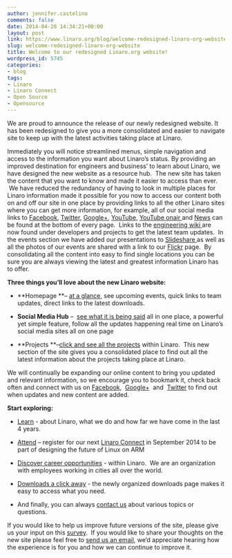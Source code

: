 ```yaml
---
author: jennifer.castelino
comments: false
date: 2014-04-28 14:34:21+00:00
layout: post
link: https://www.linaro.org/blog/welcome-redesigned-linaro-org-website/
slug: welcome-redesigned-linaro-org-website
title: Welcome to our redesigned Linaro.org website!
wordpress_id: 5745
categories:
- blog
tags:
- Linaro
- Linaro Connect
- Open Source
- Opensource
---
```


We are proud to announce the release of our newly redesigned website. It has been redesigned to give you a more consolidated and easier to navigate site to keep up with the latest activities taking place at Linaro.

Immediately you will notice streamlined menus, simple navigation and access to the information you want about Linaro’s status. By providing an improved destination for engineers and business’ to learn about Linaro, we have designed the new website as a resource hub.  The new site has taken the content that you want to know and made it easier to access than ever.  We have reduced the redundancy of having to look in multiple places for Linaro information made it possible for you now to access our content both on and off our site in one place by providing links to all the other Linaro sites where you can get more information, for example, all of our social media links to [Facebook](https://www.facebook.com/LinaroOrg), [Twitter](https://twitter.com/linaroorg), [Google+](https://plus.google.com/112814496864921562564/posts), [YouTube,](https://www.youtube.com/user/linaroorg?sub_confirmation=1) [YouTube onair ](https://www.youtube.com/user/linaroOnAir?sub_confirmation=1)and [News](http://www.linaro.org/hub/) can be found at the bottom of every page.  Links to the [engineering wiki ](https://wiki.linaro.org/FrontPage)are now found under developers and projects to get the latest team updates.  In the events section we have added our presentations to [Slideshare ](http://www.slideshare.net/linaroorg/)as well as all the photos of our events are shared with a link to our [Flickr](https://www.flickr.com/photos/linaroorg/sets/72157641218034675/) page.  By consolidating all the content into easy to find single locations you can be sure you are always viewing the latest and greatest information Linaro has to offer.

**Three things you’ll love about the new Linaro website:**



	
  * **Homepage **– [at a glance](http://www.linaro.org/), see upcoming events, quick links to team updates, direct links to the latest downloads.

	
  * **Social Media Hub** –  [see what it is being said](http://www.linaro.org/social/) all in one place, a powerful yet simple feature, follow all the updates happening real time on Linaro’s social media sites all on one page

	
  * **Projects **–[click and see all the projects](http://www.linaro.org/projects/) within Linaro.  This new section of the site gives you a consolidated place to find out all the latest information about the projects taking place at Linaro.


We will continually be expanding our online content to bring you updated and relevant information, so we encourage you to bookmark it, check back often and connect with us on [Facebook](https://www.facebook.com/LinaroOrg),  [Google+](https://plus.google.com/112814496864921562564/posts)  and  [Twitter](https://twitter.com/linaroorg) to find out when updates and new content are added.

**Start exploring:**



	
  * [Learn](http://www.linaro.org/about/) - about Linaro, what we do and how far we have come in the last 4 years.

	
  * [Attend](http://www.linaro.org/connect/lcu/lcu14/) – register for our next [Linaro Connect](http://www.linaro.org/connect/lcu/lcu14/) in September 2014 to be part of designing the future of Linux on ARM

	
  * [Discover career opportunities](http://www.linaro.org/careers/) - within Linaro.  We are an organization with employees working in cities all over the world.

	
  * [Downloads a click away](http://www.linaro.org/downloads/) - the newly organized downloads page makes it easy to access what you need.

	
  * And finally, you can always [contact us](http://www.linaro.org/contact/) about various topics or questions.


If you would like to help us improve future versions of the site, please give us your input on this [survey](https://www.surveymonkey.com/s/KBBWJ8Z).  If you would like to share your thoughts on the new site please feel free to [send us an email](http://www.linaro.org/contact/), we’d appreciate hearing how the experience is for you and how we can continue to improve it.


